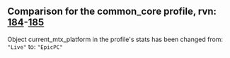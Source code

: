 ## Comparison for the common_core profile, rvn: [184](https://github.com/PRO100KatYT/FortniteProfileRevisions/tree/main/profiles/common_core/184%20common_core.json)-[185](https://github.com/PRO100KatYT/FortniteProfileRevisions/tree/main/profiles/common_core/185%20common_core.json)

Object current_mtx_platform in the profile's stats has been changed from: `"Live"` to: `"EpicPC"`
<br><br>
